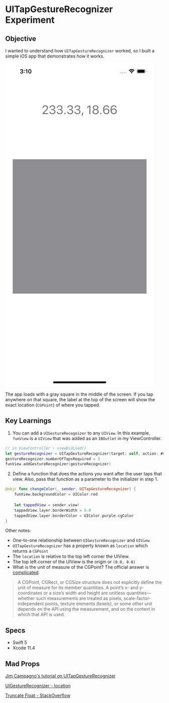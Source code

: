 # UITapGestureRecognizer Experiment

## Objective

I wanted to understand how `UITapGestureRecognizer` worked, so I built a simple iOS app that demonstrates how it works.

![](images/UITGR_Recognizes_Position_of_tap.png)

The app loads with a gray square in the middle of the screen. If you tap anywhere on that square, the label at the top of the screen will show the exact location (`CGPoint`) of where you tapped.


## Key Learnings

1) You can add a `UIGestureRecognizer` to any `UIView`. In this example, `funView` is a `UIView` that was added as an `IBOutlet` in my ViewController.

```Swift
// in ViewController \ viewDidLoad()
let gestureRecognizer = UITapGestureRecognizer(target: self, action: #selector(changeColor))
gestureRecognizer.numberOfTapsRequired = 3
funView.addGestureRecognizer(gestureRecognizer)
```


2) Define a function that does the actions you want after the user taps that view. Also, pass that function as a parameter to the initializer in step 1.

```Swift
@objc func changeColor(_ sender: UITapGestureRecognizer) {
	funView.backgroundColor = UIColor.red
	
	let tappedView = sender.view!
	tappedView.layer.borderWidth = 5.0
	tappedView.layer.borderColor = UIColor.purple.cgColor
}
```


Other notes:

* One-to-one relationship between `UIGestureRecognizer` and `UIView`
* `UITapGestureRecognizer` has a property known as `location` which returns a `CGPoint`
* The `location` is relative to the top left corner the UIView.
* The top left corner of the UIView is the origin or `(0.0, 0.0)`
* What is the unit of measure of the CGPoint? The official answer is [complicated](https://developer.apple.com/documentation/coregraphics/cggeometry).

> A CGPoint, CGRect, or CGSize structure does not explicitly define the unit of measure for its member quantities. A point’s x- and y-coordinates or a size’s width and height are unitless quantities—whether such measurements are treated as pixels, scale-factor-independent points, texture elements (texels), or some other unit depends on the API using the measurement, and on the context in which that API is used. 


## Specs

* Swift 5
* Xcode 11.4


## Mad Props

[Jim Campagno's tutorial on UITapGestureRecognizer](https://youtu.be/nods-bRV_BY)

[UIGestureRecognizer - location](https://developer.apple.com/documentation/uikit/uigesturerecognizer/1624219-location)

[Truncate Float - StackOverflow](https://stackoverflow.com/questions/35946499/how-to-truncate-decimals-to-x-places-in-swift)
